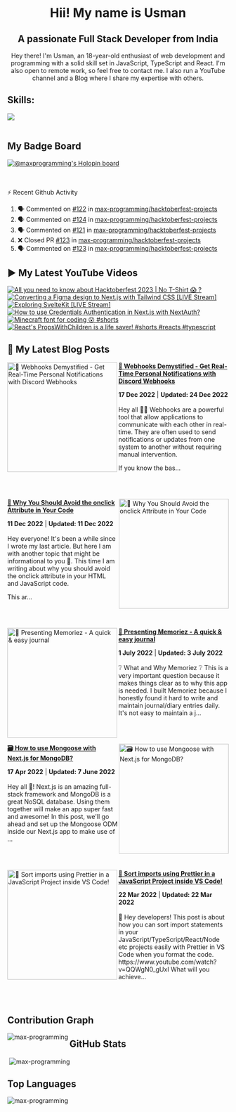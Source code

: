 <h1 align="center">Hii! My name is Usman</h1>
<h2 align="center">A passionate Full Stack Developer from India</h2>
<p align="center" >
 Hey there! I'm Usman, an 18-year-old enthusiast of web development and programming with a solid skill set in JavaScript, TypeScript and React. I'm also open to remote work, so feel free to contact me. I also run a YouTube channel and a Blog where I share my expertise with others.
</p>


<!--START_SECTION:waka-->
<!--END_SECTION:waka-->

<!--<p align="center">
<a href="https://twitter.com/maxprogramming1" target="blank"><img align="center" src="https://cdn.jsdelivr.net/npm/simple-icons@3.0.1/icons/twitter.svg" alt="maxprogramming1" height="30" width="30" /></a>
<a href="https://stackoverflow.com/users/11727541" target="blank"><img align="center" src="https://cdn.jsdelivr.net/npm/simple-icons@3.0.1/icons/stackoverflow.svg" alt="11727541" height="30" width="30" /></a>
<a href="https://codesandbox.com/max-programming" target="blank"><img align="center" src="https://cdn.jsdelivr.net/npm/simple-icons@3.0.1/icons/codesandbox.svg" alt="max-programming" height="30" width="30" /></a>
<a href="https://fb.com/usman.sabuwala.7" target="blank"><img align="center" src="https://cdn.jsdelivr.net/npm/simple-icons@3.0.1/icons/facebook.svg" alt="usman sabuwala" height="30" width="30" /></a>
<a href="https://instagram.com/usmansabuwala7" target="blank"><img align="center" src="https://cdn.jsdelivr.net/npm/simple-icons@3.0.1/icons/instagram.svg" alt="usmansabuwala7" height="30" width="30" /></a>
<a href="https://www.youtube.com/c/max programming" target="blank"><img align="center" src="https://cdn.jsdelivr.net/npm/simple-icons@3.0.1/icons/youtube.svg" alt="max programming" height="30" width="30" /></a>
</p>-->
<!-- <p align="left"><img src="https://devicons.github.io/devicon/devicon.git/icons/bootstrap/bootstrap-plain.svg" alt="bootstrap" width="40" height="40"/> <img src="https://devicons.github.io/devicon/devicon.git/icons/css3/css3-original-wordmark.svg" alt="css3" width="40" height="40"/> <img src="https://devicons.github.io/devicon/devicon.git/icons/electron/electron-original.svg" alt="electron" width="40" height="40"/> <img src="https://devicons.github.io/devicon/devicon.git/icons/html5/html5-original-wordmark.svg" alt="html5" width="40" height="40"/> <img src="https://devicons.github.io/devicon/devicon.git/icons/javascript/javascript-original.svg" alt="javascript" width="40" height="40"/> <img src="https://devicons.github.io/devicon/devicon.git/icons/linux/linux-original.svg" alt="linux" width="40" height="40"/> <img src="https://devicons.github.io/devicon/devicon.git/icons/python/python-original.svg" alt="python" width="40" height="40"/> <img src="https://devicons.github.io/devicon/devicon.git/icons/react/react-original-wordmark.svg" alt="react" width="40" height="40"/> <img src="https://devicons.github.io/devicon/devicon.git/icons/vuejs/vuejs-original-wordmark.svg" alt="vuejs" width="40" height="40"/></p> -->

## Skills:

  <a href="https://skillicons.dev">
    <img src="https://skillicons.dev/icons?i=js,ts,nextjs,react,vite,nodejs,prisma,vscode,py,git,github,githubactions,astro,css,tailwind,express,fastapi,firebase,mongodb,supabase,dart,flutter,netlify,vercel" />
  </a>

<br>
<br>

## My Badge Board

[![@maxprogramming's Holopin board](https://holopin.me/maxprogramming)](https://holopin.io/@maxprogramming)


<br />
<br />

  <summary>⚡ Recent Github Activity</summary>

<!--START_SECTION:activity-->
1. 🗣 Commented on [#122](https://github.com/max-programming/hacktoberfest-projects/issues/122#issuecomment-1742205098) in [max-programming/hacktoberfest-projects](https://github.com/max-programming/hacktoberfest-projects)
2. 🗣 Commented on [#124](https://github.com/max-programming/hacktoberfest-projects/pull/124#issuecomment-1742204684) in [max-programming/hacktoberfest-projects](https://github.com/max-programming/hacktoberfest-projects)
3. 🗣 Commented on [#121](https://github.com/max-programming/hacktoberfest-projects/issues/121#issuecomment-1742204334) in [max-programming/hacktoberfest-projects](https://github.com/max-programming/hacktoberfest-projects)
4. ❌ Closed PR [#123](https://github.com/max-programming/hacktoberfest-projects/pull/123) in [max-programming/hacktoberfest-projects](https://github.com/max-programming/hacktoberfest-projects)
5. 🗣 Commented on [#123](https://github.com/max-programming/hacktoberfest-projects/pull/123#issuecomment-1742203388) in [max-programming/hacktoberfest-projects](https://github.com/max-programming/hacktoberfest-projects)
<!--END_SECTION:activity-->

## ▶ My Latest YouTube Videos
<!-- BEGIN YOUTUBE-CARDS -->
[![All you need to know about Hacktoberfest 2023 | No T-Shirt 😱 ?](https://ytcards.demolab.com/?id=Bk5AAO8AdkA&title=All+you+need+to+know+about+Hacktoberfest+2023+%7C+No+T-Shirt+%F0%9F%98%B1+%3F&lang=en&timestamp=1695577122&background_color=%230d1117&title_color=%23ffffff&stats_color=%23dedede&max_title_lines=1&width=250&border_radius=5 "All you need to know about Hacktoberfest 2023 | No T-Shirt 😱 ?")](https://www.youtube.com/watch?v=Bk5AAO8AdkA)
[![Converting a Figma design to Next.js with Tailwind CSS [LIVE Stream]](https://ytcards.demolab.com/?id=fgrlH9pbVU0&title=Converting+a+Figma+design+to+Next.js+with+Tailwind+CSS+%5BLIVE+Stream%5D&lang=en&timestamp=1686090902&background_color=%230d1117&title_color=%23ffffff&stats_color=%23dedede&max_title_lines=1&width=250&border_radius=5 "Converting a Figma design to Next.js with Tailwind CSS [LIVE Stream]")](https://www.youtube.com/watch?v=fgrlH9pbVU0)
[![Exploring SvelteKit [LIVE Stream]](https://ytcards.demolab.com/?id=TZGjXXHis5o&title=Exploring+SvelteKit+%5BLIVE+Stream%5D&lang=en&timestamp=1683884681&background_color=%230d1117&title_color=%23ffffff&stats_color=%23dedede&max_title_lines=1&width=250&border_radius=5 "Exploring SvelteKit [LIVE Stream]")](https://www.youtube.com/watch?v=TZGjXXHis5o)
[![How to use Credentials Authentication in Next.js with NextAuth?](https://ytcards.demolab.com/?id=fqXC2V-MSV4&title=How+to+use+Credentials+Authentication+in+Next.js+with+NextAuth%3F&lang=en&timestamp=1683455019&background_color=%230d1117&title_color=%23ffffff&stats_color=%23dedede&max_title_lines=1&width=250&border_radius=5 "How to use Credentials Authentication in Next.js with NextAuth?")](https://www.youtube.com/watch?v=fqXC2V-MSV4)
[![Minecraft font for coding 😮 #shorts](https://ytcards.demolab.com/?id=-USe7B99Xtw&title=Minecraft+font+for+coding+%F0%9F%98%AE+%23shorts&lang=en&timestamp=1683204230&background_color=%230d1117&title_color=%23ffffff&stats_color=%23dedede&max_title_lines=1&width=250&border_radius=5 "Minecraft font for coding 😮 #shorts")](https://www.youtube.com/watch?v=-USe7B99Xtw)
[![React's PropsWithChildren is a life saver! #shorts #reacts #typescript](https://ytcards.demolab.com/?id=7-bXsX5Jyl4&title=React%27s+PropsWithChildren+is+a+life+saver%21+%23shorts+%23reacts+%23typescript&lang=en&timestamp=1683121697&background_color=%230d1117&title_color=%23ffffff&stats_color=%23dedede&max_title_lines=1&width=250&border_radius=5 "React's PropsWithChildren is a life saver! #shorts #reacts #typescript")](https://www.youtube.com/watch?v=7-bXsX5Jyl4)
<!-- END YOUTUBE-CARDS -->
   
## 👀 My Latest Blog Posts 
   
<!-- HASHNODE_BLOG:START -->
<p align="left">
<a href="https://blog.usmans.me/webhooks-101" title="🎣 Webhooks Demystified - Get Real-Time Personal Notifications with Discord Webhooks"><img src="https://cdn.hashnode.com/res/hashnode/image/upload/v1671194963625/CNEO1c9HL.png" alt="🎣 Webhooks Demystified - Get Real-Time Personal Notifications with Discord Webhooks" width="250px" align="left" /></a>
<a href="https://blog.usmans.me/webhooks-101" title="🎣 Webhooks Demystified - Get Real-Time Personal Notifications with Discord Webhooks"><strong>🎣 Webhooks Demystified - Get Real-Time Personal Notifications with Discord Webhooks</strong></a>
<div><strong>17 Dec 2022</strong> | <strong>Updated: 24 Dec 2022</strong></div>
<br/> Hey all 👋👋
Webhooks are a powerful tool that allow applications to communicate with each other in real-time. They are often used to send notifications or updates from one system to another without requiring manual intervention.

If you know the bas... </p> <br/> <br/>
<p align="left">
<a href="https://blog.usmans.me/why-you-should-avoid-the-onclick-attribute-in-your-code" title="🛑 Why You Should Avoid the onclick Attribute in Your Code"><img src="https://cdn.hashnode.com/res/hashnode/image/upload/v1670764121043/qWsc4ln31.gif" alt="🛑 Why You Should Avoid the onclick Attribute in Your Code" width="250px" align="right" /></a>
<a href="https://blog.usmans.me/why-you-should-avoid-the-onclick-attribute-in-your-code" title="🛑 Why You Should Avoid the onclick Attribute in Your Code"><strong>🛑 Why You Should Avoid the onclick Attribute in Your Code</strong></a>
<div><strong>11 Dec 2022</strong> | <strong>Updated: 11 Dec 2022</strong></div>
<br/> Hey everyone! It's been a while since I wrote my last article. But here I am with another topic that might be informational to you 🙂.
This time I am writing about why you should avoid the onclick attribute in your HTML and JavaScript code.


This ar... </p> <br/> <br/>
<p align="left">
<a href="https://blog.usmans.me/memoriez" title="🎉 Presenting Memoriez - A quick & easy journal"><img src="https://cdn.hashnode.com/res/hashnode/image/upload/v1656647378837/zTE_GI6xd.png" alt="🎉 Presenting Memoriez - A quick & easy journal" width="250px" align="left" /></a>
<a href="https://blog.usmans.me/memoriez" title="🎉 Presenting Memoriez - A quick & easy journal"><strong>🎉 Presenting Memoriez - A quick & easy journal</strong></a>
<div><strong>1 July 2022</strong> | <strong>Updated: 3 July 2022</strong></div>
<br/> ❔ What and Why Memoriez ❔
This is a very important question because it makes things clear as to why this app is needed.
I built Memoriez because I honestly found it hard to write and maintain journal/diary entries daily.
It's not easy to maintain a j... </p> <br/> <br/>
<p align="left">
<a href="https://blog.usmans.me/how-to-use-mongoose-with-nextjs-for-mongodb" title="🗃️ How to use Mongoose with Next.js for MongoDB?"><img src="https://cdn.hashnode.com/res/hashnode/image/upload/v1650185052230/2wzY_Fd6f.png" alt="🗃️ How to use Mongoose with Next.js for MongoDB?" width="250px" align="right" /></a>
<a href="https://blog.usmans.me/how-to-use-mongoose-with-nextjs-for-mongodb" title="🗃️ How to use Mongoose with Next.js for MongoDB?"><strong>🗃️ How to use Mongoose with Next.js for MongoDB?</strong></a>
<div><strong>17 Apr 2022</strong> | <strong>Updated: 7 June 2022</strong></div>
<br/> Hey all 👋!
Next.js is an amazing full-stack framework and MongoDB is a great NoSQL database. Using them together will make an app super fast and awesome! In this post, we'll go ahead and set up the Mongoose ODM inside our Next.js app to make use of ... </p> <br/> <br/>
<p align="left">
<a href="https://blog.usmans.me/sort-imports-using-prettier-in-a-javascript-project-inside-vs-code" title="🎨 Sort imports using Prettier in a JavaScript Project inside VS Code!"><img src="https://cdn.hashnode.com/res/hashnode/image/upload/v1647939834412/-rOHcxwbV.png" alt="🎨 Sort imports using Prettier in a JavaScript Project inside VS Code!" width="250px" align="left" /></a>
<a href="https://blog.usmans.me/sort-imports-using-prettier-in-a-javascript-project-inside-vs-code" title="🎨 Sort imports using Prettier in a JavaScript Project inside VS Code!"><strong>🎨 Sort imports using Prettier in a JavaScript Project inside VS Code!</strong></a>
<div><strong>22 Mar 2022</strong> | <strong>Updated: 22 Mar 2022</strong></div>
<br/> 👋 Hey developers! This post is about how you can sort import statements in your JavaScript/TypeScript/React/Node etc projects easily with Prettier in VS Code when you format the code.
https://www.youtube.com/watch?v=QQWgN0_gUxI
What will you achieve... </p> <br/> <br/>
<!-- HASHNODE_BLOG:END -->

<!--START_SECTION:waka-->
<!--END_SECTION:waka-->

## Contribution Graph
<p><img align="left" src="https://activity-graph.herokuapp.com/graph?username=max-programming&theme=github" alt="max-programming" /></p> 

## GitHub Stats
<p>&nbsp;<img align="center" src="https://github-readme-stats.vercel.app/api?username=max-programming&show_icons=true&theme=react&count_private=true" alt="max-programming" /></p>

## Top Languages
<p><img align="left" src="https://github-readme-stats.max-programming.vercel.app/api/top-langs/?username=max-programming&layout=compact&hide=html&theme=react" alt="max-programming" /></p> 

